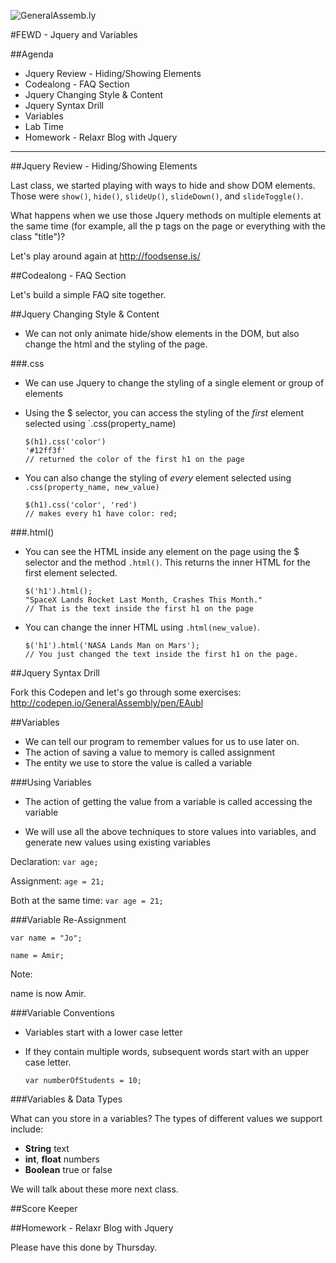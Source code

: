 ![GeneralAssemb.ly](../../img/icons/FEWD_Logo.png)

#FEWD - Jquery and Variables

##Agenda

*	Jquery Review - Hiding/Showing Elements
* Codealong - FAQ Section
* Jquery Changing Style & Content
* Jquery Syntax Drill
*	Variables
*	Lab Time
* Homework - Relaxr Blog with Jquery

---

##Jquery Review - Hiding/Showing Elements

Last class, we started playing with ways to hide and show DOM elements. Those were `show()`, `hide()`, `slideUp()`, `slideDown()`, and `slideToggle()`.

What happens when we use those Jquery methods on multiple elements at the same time (for example, all the p tags on the page or everything with the class "title")?

Let's play around again at http://foodsense.is/

##Codealong - FAQ Section

Let's build a simple FAQ site together.

##Jquery Changing Style & Content

* We can not only animate hide/show elements in the DOM, but also change the html and the styling of the page.

###.css

* We can use Jquery to change the styling of a single element or group of elements
* Using the $ selector, you can access the styling of the _first_ element selected using `.css(property_name)
    
    ```
    $(h1).css('color')
    '#12ff3f'
    // returned the color of the first h1 on the page
    ```

* You can also change the styling of _every_ element selected using `.css(property_name, new_value)`

    ```
    $(h1).css('color', 'red')
    // makes every h1 have color: red;
    ```

###.html()

* You can see the HTML inside any element on the page using the $ selector and the method `.html()`. This returns the inner HTML for the first element selected.

    ```
    $('h1').html();
    "SpaceX Lands Rocket Last Month, Crashes This Month."
    // That is the text inside the first h1 on the page
    ```

* You can change the inner HTML using `.html(new_value)`.

    ```
    $('h1').html('NASA Lands Man on Mars');
    // You just changed the text inside the first h1 on the page.
    ```

##Jquery Syntax Drill

Fork this Codepen and let's go through some exercises: http://codepen.io/GeneralAssembly/pen/EAubl

##Variables

*	We can tell our program to remember values for us to use later on. 
*	The action of saving a value to memory is called assignment
*	The entity we use to store the value is called a variable

###Using Variables

*	The action of getting the value from a variable is called accessing the variable

*	We will use all the above techniques to store values into variables, and generate new values using existing variables

Declaration: ```var age;```

Assignment: ```age = 21;```

Both at the same time: ```var age = 21;```

###Variable Re-Assignment

```var name = "Jo";```

```name = Amir;```

Note:

name is now Amir.

###Variable Conventions

*	Variables start with a lower case letter
*	If they contain multiple words, subsequent words start with an upper case letter.

		var numberOfStudents = 10;

###Variables & Data Types 

What can you store in a variables? The types of different values we support include:
	
*	__String__ text
*	__int__, __float__ numbers
*	__Boolean__ true or false

We will talk about these more next class.

##Score Keeper

##Homework - Relaxr Blog with Jquery

Please have this done by Thursday.